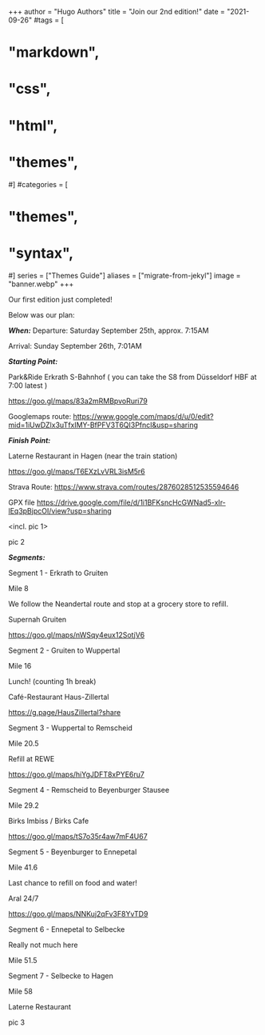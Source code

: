 +++
author = "Hugo Authors"
title = "Join our 2nd edition!"
date = "2021-09-26"
#tags = [
#    "markdown",
#    "css",
#    "html",
#    "themes",
#]
#categories = [
#    "themes",
#    "syntax",
#]
series = ["Themes Guide"]
aliases = ["migrate-from-jekyl"]
image = "banner.webp"
+++

Our first edition just completed!

Below was our plan:

***When:***
Departure: Saturday September 25th, approx. 7:15AM 

Arrival: Sunday September 26th, 7:01AM


***Starting Point:***

Park&Ride Erkrath S-Bahnhof ( you can take the S8 from Düsseldorf HBF at 7:00 latest )

https://goo.gl/maps/83a2mRMBpvoRuri79

Googlemaps route: https://www.google.com/maps/d/u/0/edit?mid=1iUwDZlx3uTfxIMY-BfPFV3T6QI3PfncI&usp=sharing


***Finish Point:***

Laterne Restaurant in Hagen (near the train station)

https://goo.gl/maps/T6EXzLvVRL3isM5r6

Strava Route: https://www.strava.com/routes/2876028512535594646

GPX file https://drive.google.com/file/d/1i1BFKsncHcGWNad5-xIr-lEq3pBjpcOI/view?usp=sharing

<incl. pic 1>

pic 2

***Segments:***

Segment 1 - Erkrath to Gruiten 

Mile 8 

We follow the Neandertal route and stop at a grocery store to refill.

Supernah Gruiten

https://goo.gl/maps/nWSqy4eux12SotjV6


Segment 2 - Gruiten to Wuppertal

Mile 16

Lunch! (counting 1h break)

Café-Restaurant Haus-Zillertal

https://g.page/HausZillertal?share


Segment 3 - Wuppertal to Remscheid

Mile 20.5

Refill at REWE

https://goo.gl/maps/hiYgJDFT8xPYE6ru7


Segment 4 - Remscheid to Beyenburger Stausee

Mile 29.2

Birks Imbiss / Birks Cafe

https://goo.gl/maps/tS7o35r4aw7mF4U67


Segment 5 - Beyenburger to Ennepetal

Mile 41.6 

Last chance to refill on food and water!

Aral 24/7

https://goo.gl/maps/NNKuj2qFv3F8YvTD9


Segment 6 - Ennepetal to Selbecke

Really not much here

Mile 51.5


Segment 7 - Selbecke to Hagen

Mile 58 

Laterne Restaurant


pic 3



